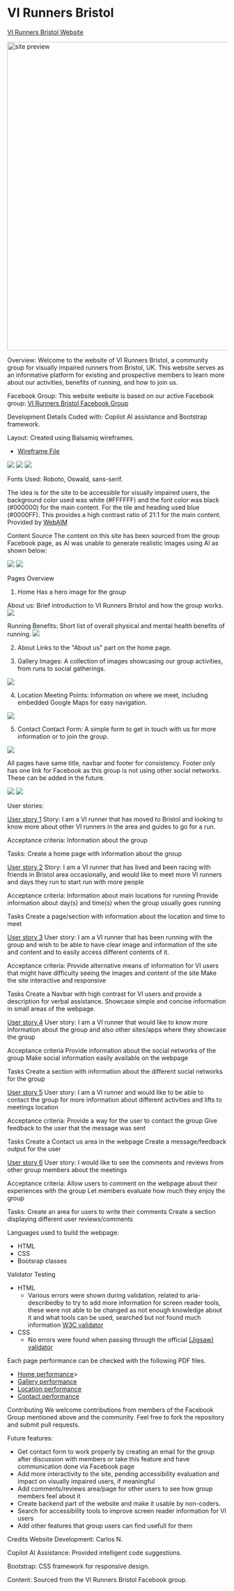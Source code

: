 # VI Runners Bristol

[VI Runners Bristol Website](https://carlos-n21.github.io/p1-vi-runners/)  
  
<img width="708" alt="site preview" src="https://github.com/user-attachments/assets/73c1b2a9-7f10-4d5a-a15a-6f16eed558b8">

Overview:
Welcome to the website of VI Runners Bristol, a community group for visually impaired runners from Bristol, UK. 
This website serves as an informative platform for existing and prospective members to learn more about our activities, benefits of running, and how to join us.

Facebook Group:
This website website is based on our active Facebook group: [VI Runners Bristol Facebook Group](https://www.facebook.com/groups/1890506954520150/)

Development Details
Coded with: Copilot AI assistance and Bootstrap framework.

Layout: Created using Balsamiq wireframes.

  - [Wireframe File](readme-files/VI-Runners.bmpr)

  <img src="readme-files/VI Runners Mobile Frame.png">
  <img src="readme-files/VI Runners Tablet Frame.png">
  <img src="readme-files/VI Runners Laptop Frame.png">

Fonts Used: Roboto, Oswald, sans-serif.

The idea is for the site to be accessible for visually impaired users, the background color used was white (#FFFFFF) and the font color was black (#000000) for the main content.
For the tile and heading used blue (#0000FF). This provides a high contrast ratio of 21:1 for the main content. Provided by [WebAIM](https://webaim.org/resources/contrastchecker/?fcolor=0000FF&bcolor=FFFFFF)

Content Source
The content on this site has been sourced from the group Facebook page, as AI was unable to generate realistic images using AI as shown below:

<img src="readme-files/readme-photos/vi-run-2.jpg"> <img src="readme-files/readme-photos/vi-runners-1.jpg">

Pages Overview
1. Home
Has a hero image for the group

About us: Brief introduction to VI Runners Bristol and how the group works.
<img src="readme-files/readme-photos/Welcome....png">

Running Benefits: Short list of overall physical and mental health benefits of running.
<img src="readme-files/readme-photos/Benefits.png">

2. About
Links to the "About us" part on the home page.

3. Gallery
Images: A collection of images showcasing our group activities, from runs to social gatherings.
<img src="readme-files/readme-photos/gallery.png">

4. Location
Meeting Points: Information on where we meet, including embedded Google Maps for easy navigation.
<img src="readme-files/readme-photos/location-maps.png">

5. Contact
Contact Form: A simple form to get in touch with us for more information or to join the group.
<img src="readme-files/readme-photos/contact-us.png">

All pages have same title, navbar and footer for consistency. Footer only has one link for Facebook as this group is not using other social networks.
These can be added in the future.

<img src="readme-files/readme-photos/navbar.png">   <img src="readme-files/readme-photos/link-to-social-facebook.png">

User stories:

[User story 1](https://github.com/Carlos-n21/p1-vi-runners/issues/1)
Story: I am a VI runner that has moved to Bristol and looking to know more about other VI runners in the area and guides to go for a run.

Acceptance criteria:
Information about the group

Tasks:
Create a home page with information about the group

[User story 2](https://github.com/Carlos-n21/p1-vi-runners/issues/2)
Story: I am a VI runner that has lived and been racing with friends in Bristol area occasionally, and would like to meet more VI runners and days they run to start run with more people

Acceptance criteria:
Information about main locations for running
Provide information about day(s) and time(s) when the group usually goes running

Tasks
Create a page/section with information about the location and time to meet

[User story 3](https://github.com/Carlos-n21/p1-vi-runners/issues/3)
User story: I am a VI runner that has been running with the group and wish to be able to have clear image and information of the site and content and to easily access different contents of it.

Acceptance criteria:
Provide alternative means of information for VI users that might have difficulty seeing the images and content of the site
Make the site interactive and responsive

Tasks
Create a Navbar with high contrast for VI users and provide a description for verbal assistance.
Showcase simple and concise information in small areas of the webpage.

[User story 4](https://github.com/Carlos-n21/p1-vi-runners/issues/4)
User story: I am a VI runner that would like to know more information about the group and also other sites/apps where they showcase the group

Acceptance criteria
Provide information about the social networks of the group
Make social information easily available on the webpage

Tasks
Create a section with information about the different social networks for the group

[User story 5](https://github.com/Carlos-n21/p1-vi-runners/issues/5)
User story: I am a VI runner and would like to be able to contact the group for more information about different activities and lifts to meetings location

Acceptance criteria:
Provide a way for the user to contact the group
Give feedback to the user that the message was sent

Tasks
Create a Contact us area in the webpage
Create a message/feedback output for the user

[User story 6](https://github.com/Carlos-n21/p1-vi-runners/issues/6)
User story: I would like to see the comments and reviews from other group members about the meetings

Acceptance criteria:
Allow users to comment on the webpage about their experiences with the group
Let members evaluate how much they enjoy the group

Tasks:
Create an area for users to write their comments
Create a section displaying different user reviews/comments


Languages used to build the webpage:
- HTML
- CSS
- Bootsrap classes

Validator Testing 

- HTML
  - Various errors were shown during validation, related to aria-describedby to try to add more information for screen reader tools, these were not able to be changed as not enough knowledge about it and what tools can be used, searched but not found much information [W3C validator](https://validator.w3.org/nu/?doc=https%3A%2F%2Fcode-institute-org.github.io%2Flove-running-2.0%2Findex.html)
- CSS
  - No errors were found when passing through the official [(Jigsaw) validator](https://jigsaw.w3.org/css-validator/validator?uri=https%3A%2F%2Fvalidator.w3.org%2Fnu%2F%3Fdoc%3Dhttps%253A%252F%252Fcode-institute-org.github.io%252Flove-running-2.0%252Findex.html&profile=css3svg&usermedium=all&warning=1&vextwarning=&lang=en#css)


Each page performance can be checked with the following PDF files.

  - [Home performance](readme-files/readme-photos/home-performance.png)> 
  - [Gallery performance](readme-files/readme-photos/gallery-performance.png) 
  - [Location performance](readme-files/readme-photos/location-performance.png) 
  - [Contact performance](readme-files/readme-photos/contact-performance.png)

Contributing
We welcome contributions from members of the Facebook Group mentioned above and the community. 
Feel free to fork the repository and submit pull requests.

Future features:
- Get contact form to work properly by creating an email for the group after discussion with members or take this feature and have communication done via Facebook page
- Add more interactivity to the site, pending accessibility evaluation and impact on visually impaired users, if meaningful
- Add comments/reviews area/page for other users to see how group members feel about it
- Create backend part of the website and make it usable by non-coders.
- Search for accessibility tools to improve screen reader information for VI users
- Add other features that group users can find usefull for them

Credits
Website Development: Carlos N.

Copilot AI Assistance: Provided intelligent code suggestions.

Bootstrap: CSS framework for responsive design.

Content: Sourced from the VI Runners Bristol Facebook group.

